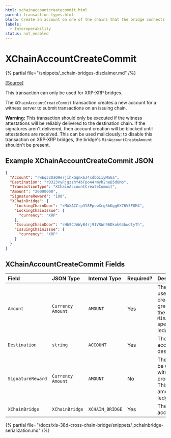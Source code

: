 ```yaml
---
html: xchainaccountcreatecommit.html 
parent: transaction-types.html
blurb: Create an account on one of the chains that the bridge connects. This account serves as the bridge entrance for that chain.
labels:
  - Interoperability
status: not_enabled
---
```

# XChainAccountCreateCommit

{% partial file="/snippets/_xchain-bridges-disclaimer.md" /%}

[[Source]](https://github.com/seelabs/rippled/blob/xbridge/src/ripple/protocol/impl/TxFormats.cpp#L414-L421 "Source")

This transaction can only be used for XRP-XRP bridges.

The `XChainAccountCreateCommit` transaction creates a new account for a witness server to submit transactions on an issuing chain.

**Warning:** This transaction should only be executed if the witness attestations will be reliably delivered to the destination chain. If the signatures aren't delivered, then account creation will be blocked until attestations are received. This can be used maliciously; to disable this transaction on XRP-XRP bridges, the bridge's `MinAccountCreateAmount` shouldn't be present.


## Example XChainAccountCreateCommit JSON

```json
{
  "Account": "rwEqJ2UaQHe7jihxGqmx6J4xdbGiiyMaGa",
  "Destination": "rD323VyRjgzzhY4bFpo44rmyh2neB5d8Mo",
  "TransactionType": "XChainAccountCreateCommit",
  "Amount": "20000000",
  "SignatureReward": "100",
  "XChainBridge": {
    "LockingChainDoor": "rMAXACCrp3Y8PpswXcg3bKggHX76V3F8M4",
    "LockingChainIssue": {
      "currency": "XRP"
    },
    "IssuingChainDoor": "rHb9CJAWyB4rj91VRWn96DkukG4bwdtyTh",
    "IssuingChainIssue": {
      "currency": "XRP"
    }
  }
}
```


## XChainAccountCreateCommit Fields

| Field             | JSON Type         | Internal Type | Required? | Description |
|:------------------|:------------------|:------------------|:----------| :-----------|
| `Amount`          | `Currency Amount` | `AMOUNT`          | Yes       | The amount, in XRP, to use for account creation. This must be greater than or equal to the `MinAccountCreateAmount` specified in the `Bridge` ledger object. |
| `Destination`     | `string`          | `ACCOUNT`         | Yes       | The destination account on the destination chain. |
| `SignatureReward` | `Currency Amount` | `AMOUNT`          | No        | The amount, in XRP, to be used to reward the witness servers for providing signatures. This must match the amount on the `Bridge` ledger object. |
| `XChainBridge`    | `XChainBridge`    | `XCHAIN_BRIDGE`   | Yes       | The bridge to create accounts for. |


{% partial file="/docs/xls-38d-cross-chain-bridge/snippets/_xchainbridge-serialization.md" /%}

<!-- ## Error Cases

In addition to errors that can occur for all transactions, {{currentpage.name}} transactions can result in the following [transaction result codes](transaction-results.html):

| Error Code                    | Description                                  |
|:------------------------------|:---------------------------------------------|
| `temDISABLED`                 | The [NonFungibleTokensV1 amendment][] is not enabled. |
-->
